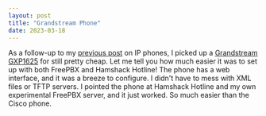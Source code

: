 ```yaml
---
layout: post
title: "Grandstream Phone"
date: 2023-03-18
---
```


As a follow-up to my [previous post](/2023/03/03/pbx.html) on IP phones, I picked up a
[Grandstream GXP1625](https://www.amazon.com/gp/product/B00VNMWRFK/) for still pretty cheap. Let me
tell you how much easier it was to set up with both FreePBX and Hamshack Hotline! The phone has a
web interface, and it was a breeze to configure. I didn't have to mess with XML files or TFTP
servers. I pointed the phone at Hamshack Hotline and my own experimental FreePBX server, and it just
worked. So much easier than the Cisco phone.
